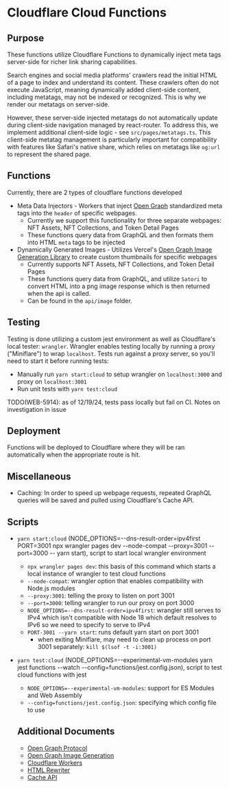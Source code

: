 # Cloudflare Cloud Functions

## Purpose

These functions utilize Cloudflare Functions to dynamically inject meta tags server-side for richer link sharing capabilities.

Search engines and social media platforms' crawlers read the initial HTML of a page to index and understand its content. These crawlers often do not execute JavaScript, meaning dynamically added client-side content, including metatags, may not be indexed or recognized. This is why we render our metatags on server-side.

However, these server-side injected metatags do not automatically update during client-side navigation managed by react-router. To address this, we implement additional client-side logic - see `src/pages/metatags.ts`. This client-side metatag management is particularly important for compatibility with features like Safari's native share, which relies on metatags like `og:url` to represent the shared page.

## Functions

Currently, there are 2 types of cloudflare functions developed

- Meta Data Injectors - Workers that inject [Open Graph](https://ogp.me/) standardized meta tags into the `header` of specific webpages.
  - Currently we support this functionality for three separate webpages: NFT Assets, NFT Collections, and Token Detail Pages
  - These functions query data from GraphQL and then formats them into HTML `meta` tags to be injected
- Dynamically Generated Images - Utilizes Vercel's [Open Graph Image Generation Library](https://vercel.com/docs/concepts/functions/edge-functions/og-image-generation) to create custom thumbnails for specific webpages
  - Currently supports NFT Assets, NFT Collections, and Token Detail Pages
  - These functions query data from GraphQL, and utilize `Satori` to convert HTML into a png image response which is then returned when the api is called.
  - Can be found in the `api/image` folder.

## Testing

Testing is done utilizing a custom jest environment as well as Cloudflare's local tester: `wrangler`. Wrangler enables testing locally by running a proxy ("Miniflare") to wrap `localhost`. Tests run against a proxy server, so you'll need to start it before running tests:

- Manually run `yarn start:cloud` to setup wrangler on `localhost:3000` and proxy on `localhost:3001`
- Run unit tests with `yarn test:cloud`

TODO(WEB-5914): as of 12/19/24, tests pass locally but fail on CI. Notes on investigation in issue

## Deployment

Functions will be deployed to Cloudflare where they will be ran automatically when the appropriate route is hit.

## Miscellaneous

- Caching: In order to speed up webpage requests, repeated GraphQL queries will be saved and pulled using Cloudflare's Cache API.

## Scripts

- `yarn start:cloud` (NODE_OPTIONS=--dns-result-order=ipv4first PORT=3001 npx wrangler pages dev --node-compat --proxy=3001 --port=3000 -- yarn start), script to start local wrangler environment
  - `npx wrangler pages dev`: this basis of this command which starts a local instance of wrangler to test cloud functions
  - `--node-compat`: wrangler option that enables compatibility with Node.js modules
  - `--proxy:3001`: telling the proxy to listen on port 3001
  - `--port=3000`: telling wrangler to run our proxy on port 3000
  - `NODE_OPTIONS=--dns-result-order=ipv4first`: wrangler still serves to IPv4 which isn't compatible with Node 18 which default resolves to IPv6 so we need to specify to serve to IPv4
  - `PORT-3001 --yarn start`: runs default yarn start on port 3001
    - when exiting Miniflare, may need to clean up process on port 3001 separately: `kill $(lsof -t -i:3001)`
- `yarn test:cloud` (NODE_OPTIONS=--experimental-vm-modules yarn jest functions --watch --config=functions/jest.config.json), script to test cloud functions with jest

  - `NODE_OPTIONS=--experimental-vm-modules`: support for ES Modules and Web Assembly
  - `--config=functions/jest.config.json`: specifying which config file to use

  ## Additional Documents

  - [Open Graph Protocol](https://ogp.me/)
  - [Open Graph Image Generation](https://vercel.com/docs/concepts/functions/edge-functions/og-image-generation)
  - [Cloudflare Workers](https://developers.cloudflare.com/workers/)
  - [HTML Rewriter](https://developers.cloudflare.com/workers/runtime-apis/html-rewriter/)
  - [Cache API](https://developers.cloudflare.com/workers/runtime-apis/cache/)
